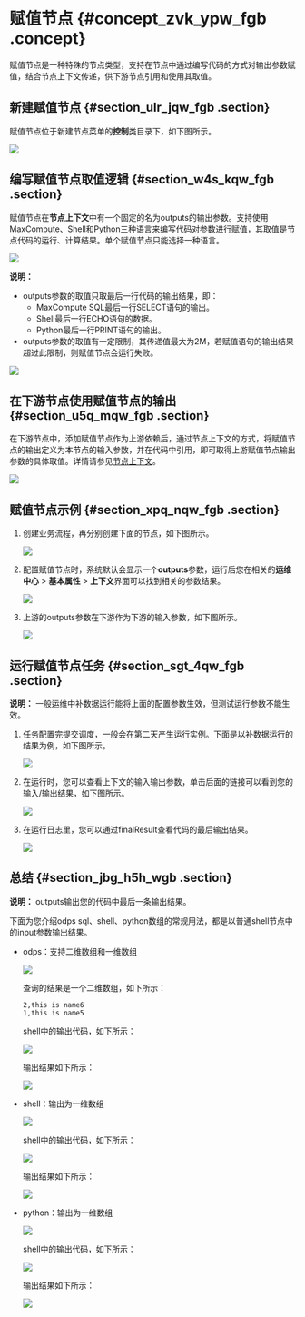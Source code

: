 # 赋值节点 {#concept_zvk_ypw_fgb .concept}

赋值节点是一种特殊的节点类型，支持在节点中通过编写代码的方式对输出参数赋值，结合节点上下文传递，供下游节点引用和使用其取值。

## 新建赋值节点 {#section_ulr_jqw_fgb .section}

赋值节点位于新建节点菜单的**控制**类目录下，如下图所示。

![](http://static-aliyun-doc.oss-cn-hangzhou.aliyuncs.com/assets/img/82907/155080222835107_zh-CN.png)

## 编写赋值节点取值逻辑 {#section_w4s_kqw_fgb .section}

赋值节点在**节点上下文**中有一个固定的名为outputs的输出参数。支持使用MaxCompute、Shell和Python三种语言来编写代码对参数进行赋值，其取值是节点代码的运行、计算结果。单个赋值节点只能选择一种语言。

![](http://static-aliyun-doc.oss-cn-hangzhou.aliyuncs.com/assets/img/82907/155080222835110_zh-CN.png)

**说明：** 

-   outputs参数的取值只取最后一行代码的输出结果，即：
    -   MaxCompute SQL最后一行SELECT语句的输出。
    -   Shell最后一行ECHO语句的数据。
    -   Python最后一行PRINT语句的输出。
-   outputs参数的取值有一定限制，其传递值最大为2M，若赋值语句的输出结果超过此限制，则赋值节点会运行失败。

![](http://static-aliyun-doc.oss-cn-hangzhou.aliyuncs.com/assets/img/82907/155080222835111_zh-CN.png)

## 在下游节点使用赋值节点的输出 {#section_u5q_mqw_fgb .section}

在下游节点中，添加赋值节点作为上游依赖后，通过节点上下文的方式，将赋值节点的输出定义为本节点的输入参数，并在代码中引用，即可取得上游赋值节点输出参数的具体取值。详情请参见[节点上下文](intl.zh-CN/使用指南/数据开发/调度配置/节点上下文.md#)。

![](http://static-aliyun-doc.oss-cn-hangzhou.aliyuncs.com/assets/img/82907/155080222835112_zh-CN.png)

## 赋值节点示例 {#section_xpq_nqw_fgb .section}

1.  创建业务流程，再分别创建下面的节点，如下图所示。

    ![](http://static-aliyun-doc.oss-cn-hangzhou.aliyuncs.com/assets/img/82907/155080222835115_zh-CN.png)

2.  配置赋值节点时，系统默认会显示一个**outputs**参数，运行后您在相关的**运维中心** \> **基本属性** \> **上下文**界面可以找到相关的参数结果。

    ![](http://static-aliyun-doc.oss-cn-hangzhou.aliyuncs.com/assets/img/82907/155080222835119_zh-CN.png)

3.  上游的outputs参数在下游作为下游的输入参数，如下图所示。

    ![](http://static-aliyun-doc.oss-cn-hangzhou.aliyuncs.com/assets/img/82907/155080222935120_zh-CN.png)


## 运行赋值节点任务 {#section_sgt_4qw_fgb .section}

**说明：** 一般运维中补数据运行能将上面的配置参数生效，但测试运行参数不能生效。

1.  任务配置完提交调度，一般会在第二天产生运行实例。下面是以补数据运行的结果为例，如下图所示。

    ![](http://static-aliyun-doc.oss-cn-hangzhou.aliyuncs.com/assets/img/82907/155080222935121_zh-CN.png)

2.  在运行时，您可以查看上下文的输入输出参数，单击后面的链接可以看到您的输入/输出结果，如下图所示。

    ![](http://static-aliyun-doc.oss-cn-hangzhou.aliyuncs.com/assets/img/82907/155080222935122_zh-CN.png)

3.  在运行日志里，您可以通过finalResult查看代码的最后输出结果。

    ![](http://static-aliyun-doc.oss-cn-hangzhou.aliyuncs.com/assets/img/82907/155080222935123_zh-CN.png)


## 总结 {#section_jbg_h5h_wgb .section}

**说明：** outputs输出您的代码中最后一条输出结果。

下面为您介绍odps sql、shell、python数组的常规用法，都是以普通shell节点中的input参数输出结果。

-   odps：支持二维数组和一维数组

    ![](http://static-aliyun-doc.oss-cn-hangzhou.aliyuncs.com/assets/img/82907/155080222939311_zh-CN.png)

    查询的结果是一个二维数组，如下所示：

    ```
    2,this is name6
    1,this is name5
    ```

    shell中的输出代码，如下所示：

    ![](http://static-aliyun-doc.oss-cn-hangzhou.aliyuncs.com/assets/img/82907/155080222939312_zh-CN.png)

    输出结果如下所示：

    ![](http://static-aliyun-doc.oss-cn-hangzhou.aliyuncs.com/assets/img/82907/155080222939313_zh-CN.png)

-   shell：输出为一维数组

    ![](http://static-aliyun-doc.oss-cn-hangzhou.aliyuncs.com/assets/img/82907/155080222939314_zh-CN.png)

    shell中的输出代码，如下所示：

    ![](http://static-aliyun-doc.oss-cn-hangzhou.aliyuncs.com/assets/img/82907/155080222939315_zh-CN.png)

    输出结果如下所示：

    ![](http://static-aliyun-doc.oss-cn-hangzhou.aliyuncs.com/assets/img/82907/155080222939316_zh-CN.png)

-   python：输出为一维数组

    ![](http://static-aliyun-doc.oss-cn-hangzhou.aliyuncs.com/assets/img/82907/155080222939317_zh-CN.png)

    shell中的输出代码，如下所示：

    ![](http://static-aliyun-doc.oss-cn-hangzhou.aliyuncs.com/assets/img/82907/155080222939318_zh-CN.png)

    输出结果如下所示：

    ![](http://static-aliyun-doc.oss-cn-hangzhou.aliyuncs.com/assets/img/82907/155080222939319_zh-CN.png)


